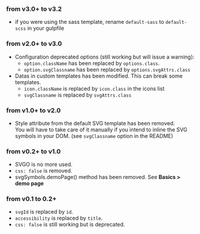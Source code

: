 ### from v3.0+ to v3.2

- if you were using the sass template, rename `default-sass` to `default-scss` in your gulpfile

### from v2.0+ to v3.0

- Configuration deprecated options (still working but will issue a warning):
  - `option.className` has been replaced by `options.class`.
  - `option.svgClassname` has been replaced by `options.svgAttrs.class`
- Datas in custom templates has been modified. This can break some templates.
  - `icon.className` is replaced by `icon.class` in the icons list
  - `svgClassname` is replaced by `svgAttrs.class`

### from v1.0+ to v2.0

- Style attribute from the default SVG template has been removed.  
  You will have to take care of it manually if you intend to inline the SVG symbols in your DOM. (see `svgClassname` option in the README)

### from v0.2+ to v1.0

- SVGO is no more used.
- `css: false` is removed.
- svgSymbols.demoPage() method has been removed. See **Basics > demo page**

### from v0.1 to 0.2+

- `svgId` is replaced by `id`.
- `accessibility` is replaced by `title`.
- `css: false` is still working but is deprecated.
